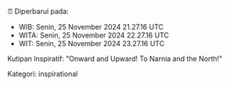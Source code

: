 ⏰ Diperbarui pada:
- WIB: Senin, 25 November 2024 21.27.16 UTC
- WITA: Senin, 25 November 2024 22.27.16 UTC
- WIT: Senin, 25 November 2024 23.27.16 UTC

Kutipan Inspiratif:
"Onward and Upward!  To Narnia and the North!"


Kategori: inspirational

